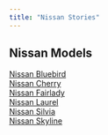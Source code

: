 ```yaml
---
title: "Nissan Stories"
---
```


<h2>Nissan Models</h2>

<ul style="list-style-type: none; padding-left: 0;">
  <li><a href="/nissan/bluebird/">Nissan Bluebird</a></li>
  <li><a href="/nissan/cherry/">Nissan Cherry</a></li>
  <li><a href="/nissan/fairlady/">Nissan Fairlady</a></li>
  <li><a href="/nissan/laurel/">Nissan Laurel</a></li>
<li><a href="/nissan/silvia/">Nissan Silvia</a></li>  
<li><a href="/nissan/skyline/">Nissan Skyline</a></li>
</ul>

